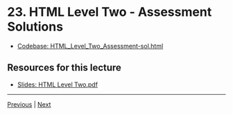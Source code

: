 # 23. HTML Level Two - Assessment Solutions

-   [Codebase: HTML_Level_Two_Assessment-sol.html](../../codebase/python-django/HTML_Level_Two/HTML_Level_Two_Assessment-sol.html)


##  Resources for this lecture


-   [Slides: HTML Level Two.pdf](https://python-ds.s3.us-west-1.amazonaws.com/Python-and-Django-Full-Stack-Web-Developer-Bootcamp/Resources/HTML+Level+Two.pdf)

---

[Previous](./22_HTML-Level-Two-Assessment.md) | [Next](./24_CSS-Level-One-Intro.md)